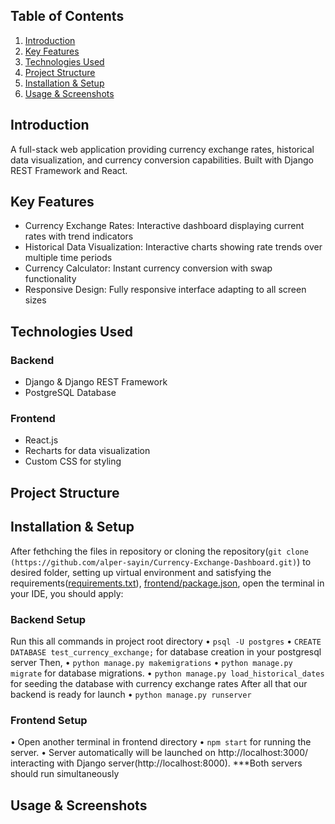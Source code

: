 ## Table of Contents

1. [Introduction](#introduction)
2. [Key Features](#key-features)
3. [Technologies Used](#technologies-used)
4. [Project Structure](#project-structure)
5. [Installation & Setup](#installation--setup)
6. [Usage & Screenshots](#usage--screenshots)

## Introduction

A full-stack web application providing currency exchange rates, historical data visualization, and currency conversion capabilities. Built with Django REST Framework and React.

## Key Features
- Currency Exchange Rates: Interactive dashboard displaying current rates with trend indicators
- Historical Data Visualization: Interactive charts showing rate trends over multiple time periods
- Currency Calculator: Instant currency conversion with swap functionality
- Responsive Design: Fully responsive interface adapting to all screen sizes

## Technologies Used

### Backend
- Django & Django REST Framework
- PostgreSQL Database

### Frontend
- React.js
- Recharts for data visualization
- Custom CSS for styling


## Project Structure

## Installation & Setup

After fethching the files in repository or cloning the repository(`git clone (https://github.com/alper-sayin/Currency-Exchange-Dashboard.git)`) to desired folder, setting up virtual environment and satisfying the requirements([requirements.txt](requirements.txt)), [frontend/package.json](frontend/package.json), open the terminal in your IDE, you should apply:

### Backend Setup
Run this all commands in project root directory
•	`psql -U postgres`
•	`CREATE DATABASE test_currency_exchange;`
for database creation in your postgresql server
Then,
•	`python manage.py makemigrations`
•	`python manage.py migrate`
for database migrations.
•	`python manage.py load_historical_dates`
for seeding the database with currency exchange rates
After all that our backend is ready for launch
•	`python manage.py runserver`

### Frontend Setup
• Open another terminal in frontend directory
• `npm start` for running the server.
• Server automatically will be launched on http://localhost:3000/ interacting with Django server(http://localhost:8000). 
***Both servers should run simultaneously


## Usage & Screenshots




